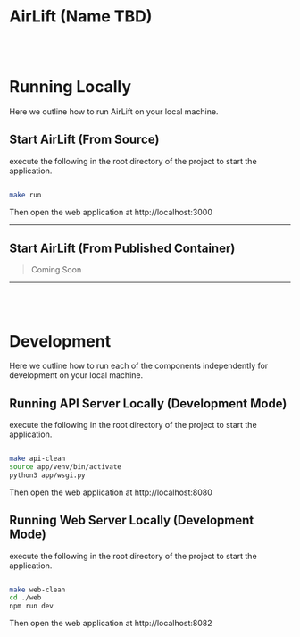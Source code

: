 # AirLift (Name TBD)

</br></br>

# Running Locally
Here we outline how to run AirLift on your local machine.

## Start AirLift (From Source)
execute the following in the root directory of the project to start the application.

```bash

make run

```
Then open the web application at http://localhost:3000

---


## Start AirLift (From Published Container)
> Coming Soon

---

</br></br>

# Development
Here we outline how to run each of the components independently for development on your local machine.

## Running API Server Locally (Development Mode)
execute the following in the root directory of the project to start the application.

```bash

make api-clean
source app/venv/bin/activate
python3 app/wsgi.py

```
Then open the web application at http://localhost:8080

## Running Web Server Locally (Development Mode)
execute the following in the root directory of the project to start the application.

```bash

make web-clean
cd ./web
npm run dev

```
Then open the web application at http://localhost:8082

